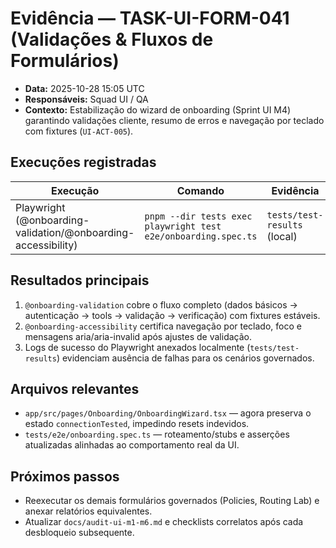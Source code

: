 # Evidência — TASK-UI-FORM-041 (Validações & Fluxos de Formulários)

- **Data:** 2025-10-28 15:05 UTC  
- **Responsáveis:** Squad UI / QA  
- **Contexto:** Estabilização do wizard de onboarding (Sprint UI M4) garantindo validações cliente, resumo de erros e navegação por teclado com fixtures (`UI-ACT-005`).

## Execuções registradas

| Execução | Comando | Evidência |
| --- | --- | --- |
| Playwright (@onboarding-validation/@onboarding-accessibility) | `pnpm --dir tests exec playwright test e2e/onboarding.spec.ts` | `tests/test-results` (local) |

## Resultados principais

1. `@onboarding-validation` cobre o fluxo completo (dados básicos → autenticação → tools → validação → verificação) com fixtures estáveis.  
2. `@onboarding-accessibility` certifica navegação por teclado, foco e mensagens aria/aria-invalid após ajustes de validação.  
3. Logs de sucesso do Playwright anexados localmente (`tests/test-results`) evidenciam ausência de falhas para os cenários governados.

## Arquivos relevantes

- `app/src/pages/Onboarding/OnboardingWizard.tsx` — agora preserva o estado `connectionTested`, impedindo resets indevidos.
- `tests/e2e/onboarding.spec.ts` — roteamento/stubs e asserções atualizadas alinhadas ao comportamento real da UI.

## Próximos passos

- Reexecutar os demais formulários governados (Policies, Routing Lab) e anexar relatórios equivalentes.  
- Atualizar `docs/audit-ui-m1-m6.md` e checklists correlatos após cada desbloqueio subsequente.
